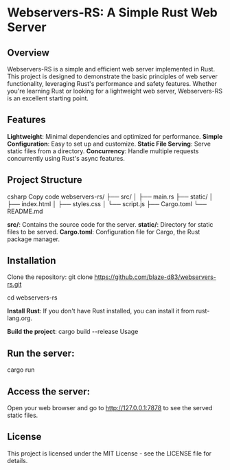 # Webservers-RS: A Simple Rust Web Server
## Overview
Webservers-RS is a simple and efficient web server implemented in Rust. This project is designed to demonstrate the basic principles of web server functionality, leveraging Rust's performance and safety features. Whether you're learning Rust or looking for a lightweight web server, Webservers-RS is an excellent starting point.

## Features
**Lightweight**: Minimal dependencies and optimized for performance.
**Simple Configuration**: Easy to set up and customize.
**Static File Serving**: Serve static files from a directory.
**Concurrency**: Handle multiple requests concurrently using Rust's async features.

## Project Structure
csharp
Copy code
webservers-rs/
├── src/
│   ├── main.rs
├── static/
│   ├── index.html
│   ├── styles.css
│   └── script.js
├── Cargo.toml
└── README.md

**src/**: Contains the source code for the server.
**static/**: Directory for static files to be served.
**Cargo.toml**: Configuration file for Cargo, the Rust package manager.

## Installation
Clone the repository:
git clone https://github.com/blaze-d83/webservers-rs.git

cd webservers-rs

**Install Rust**: If you don't have Rust installed, you can install it from rust-lang.org.

**Build the project**:
cargo build --release
Usage

## Run the server:
cargo run

## Access the server:
Open your web browser and go to http://127.0.0.1:7878 to see the served static files.

## License
This project is licensed under the MIT License - see the LICENSE file for details.
